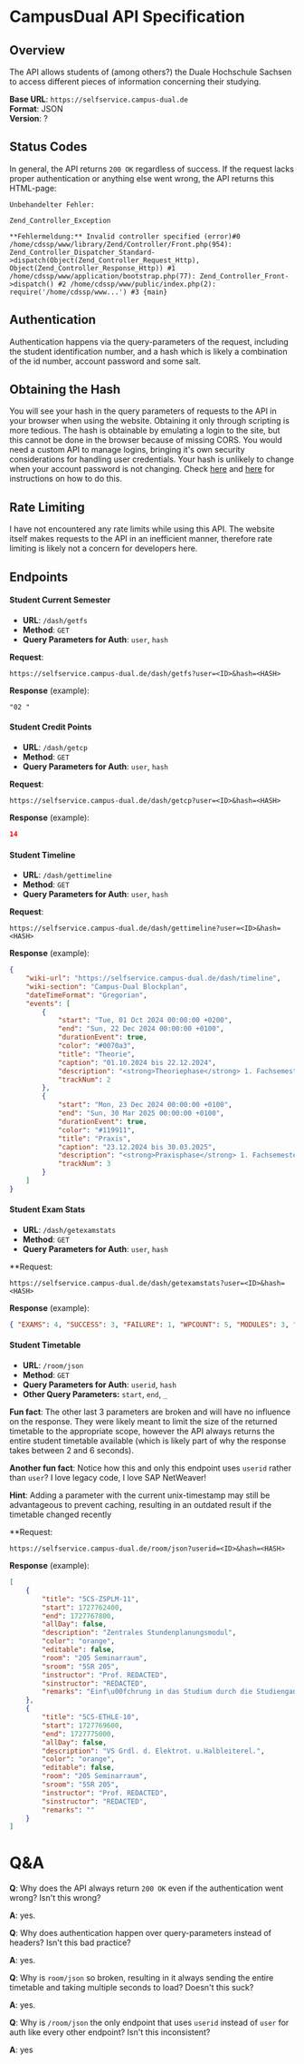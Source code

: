 # CampusDual API Specification

## Overview

The API allows students of (among others?) the Duale Hochschule Sachsen to access different pieces of information concerning their studying.

**Base URL**: `https://selfservice.campus-dual.de`  
**Format**: JSON  
**Version**: ?

## Status Codes

In general, the API returns `200 OK` regardless of success. If the request lacks proper authentication or anything else went wrong, the API returns this HTML-page:

```
Unbehandelter Fehler:

Zend_Controller_Exception

**Fehlermeldung:** Invalid controller specified (error)#0 /home/cdssp/www/library/Zend/Controller/Front.php(954): Zend_Controller_Dispatcher_Standard->dispatch(Object(Zend_Controller_Request_Http), Object(Zend_Controller_Response_Http)) #1 /home/cdssp/www/application/bootstrap.php(77): Zend_Controller_Front->dispatch() #2 /home/cdssp/www/public/index.php(2): require('/home/cdssp/www...') #3 {main}

```

## Authentication

Authentication happens via the query-parameters of the request, including the student identification number, and a hash which is likely a combination of the id number, account password and some salt.

## Obtaining the Hash

You will see your hash in the query parameters of requests to the API in your browser when using the website. Obtaining it only through scripting is more tedious.
The hash is obtainable by emulating a login to the site, but this cannot be done in the browser because of missing CORS. You would need a custom API to manage logins, bringing it's own security considerations for handling user credentials. Your hash is unlikely to change when your account password is not changing.
Check [here](https://github.com/Schrankian/campus-dual-app/issues/12#issuecomment-2399062382) and [here](https://github.com/probablyjassin/campusdual-api-specification/blob/main/hash.py) for instructions on how to do this.

## Rate Limiting

I have not encountered any rate limits while using this API. The website itself makes requests to the API in an inefficient manner, therefore rate limiting is likely not a concern for developers here.

## Endpoints

#### Student Current Semester

- **URL**: `/dash/getfs`
- **Method**: `GET`
- **Query Parameters for Auth**: `user`, `hash`

**Request**:

```text
https://selfservice.campus-dual.de/dash/getfs?user=<ID>&hash=<HASH>
```

**Response** (example):

```text
"02 "
```

#### Student Credit Points

- **URL**: `/dash/getcp`
- **Method**: `GET`
- **Query Parameters for Auth**: `user`, `hash`

**Request**:

```text
https://selfservice.campus-dual.de/dash/getcp?user=<ID>&hash=<HASH>
```

**Response** (example):

```json
14
```

#### Student Timeline

- **URL**: `/dash/gettimeline`
- **Method**: `GET`
- **Query Parameters for Auth**: `user`, `hash`

**Request**:

```text
https://selfservice.campus-dual.de/dash/gettimeline?user=<ID>&hash=<HASH>
```

**Response** (example):

```json
{
	"wiki-url": "https://selfservice.campus-dual.de/dash/timeline",
	"wiki-section": "Campus-Dual Blockplan",
	"dateTimeFormat": "Gregorian",
	"events": [
		{
			"start": "Tue, 01 Oct 2024 00:00:00 +0200",
			"end": "Sun, 22 Dec 2024 00:00:00 +0100",
			"durationEvent": true,
			"color": "#0070a3",
			"title": "Theorie",
			"caption": "01.10.2024 bis 22.12.2024",
			"description": "<strong>Theoriephase</strong> 1. Fachsemester<br>vom 01.10.2024 bis 22.12.2024",
			"trackNum": 2
		},
		{
			"start": "Mon, 23 Dec 2024 00:00:00 +0100",
			"end": "Sun, 30 Mar 2025 00:00:00 +0100",
			"durationEvent": true,
			"color": "#119911",
			"title": "Praxis",
			"caption": "23.12.2024 bis 30.03.2025",
			"description": "<strong>Praxisphase</strong> 1. Fachsemester<br>vom 23.12.2024 bis 30.03.2025",
			"trackNum": 3
		}
	]
}
```

#### Student Exam Stats

- **URL**: `/dash/getexamstats`
- **Method**: `GET`
- **Query Parameters for Auth**: `user`, `hash`

\*\*Request:

```text
https://selfservice.campus-dual.de/dash/getexamstats?user=<ID>&hash=<HASH>
```

**Response** (example):

```json
{ "EXAMS": 4, "SUCCESS": 3, "FAILURE": 1, "WPCOUNT": 5, "MODULES": 3, "BOOKED": 0, "MBOOKED": 4 }
```

#### Student Timetable

- **URL**: `/room/json`
- **Method**: `GET`
- **Query Parameters for Auth**: `userid`, `hash`
- **Other Query Parameters:** `start`, `end`, `_`

**Fun fact**: The other last 3 parameters are broken and will have no influence on the response. They were likely meant to limit the size of the returned timetable to the appropriate scope, however the API always returns the entire student timetable available (which is likely part of why the response takes between 2 and 6 seconds).

**Another fun fact**: Notice how this and only this endpoint uses `userid` rather than `user`?
I love legacy code, I love SAP NetWeaver!

**Hint**: Adding a parameter with the current unix-timestamp may still be advantageous to prevent caching, resulting in an outdated result if the timetable changed recently

\*\*Request:

```text
https://selfservice.campus-dual.de/room/json?userid=<ID>&hash=<HASH>
```

**Response** (example):

```json
[
	{
		"title": "5CS-ZSPLM-11",
		"start": 1727762400,
		"end": 1727767800,
		"allDay": false,
		"description": "Zentrales Stundenplanungsmodul",
		"color": "orange",
		"editable": false,
		"room": "205 Seminarraum",
		"sroom": "5SR 205",
		"instructor": "Prof. REDACTED",
		"sinstructor": "REDACTED",
		"remarks": "Einf\u00fchrung in das Studium durch die Studiengangleitung"
	},
	{
		"title": "5CS-ETHLE-10",
		"start": 1727769600,
		"end": 1727775000,
		"allDay": false,
		"description": "VS Grdl. d. Elektrot. u.Halbleiterel.",
		"color": "orange",
		"editable": false,
		"room": "205 Seminarraum",
		"sroom": "5SR 205",
		"instructor": "Prof. REDACTED",
		"sinstructor": "REDACTED",
		"remarks": ""
	}
]
```

# Q&A

**Q**: Why does the API always return `200 OK` even if the authentication went wrong? Isn't this wrong?

**A**: yes.

**Q**: Why does authentication happen over query-parameters instead of headers? Isn't this bad practice?

**A**: yes.

**Q**: Why is `room/json` so broken, resulting in it always sending the entire timetable and taking multiple seconds to load? Doesn't this suck?

**A**: yes.

**Q**: Why is `/room/json` the only endpoint that uses `userid` instead of `user` for auth like every other endpoint? Isn't this inconsistent?

**A**: yes
